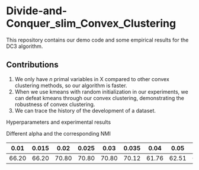 # Divide-and-Conquer_slim_Convex_Clustering
This repository contains our demo code and some empirical results for the DC3 algorithm.

## Contributions

1. We only have *n* primal variables in X compared to other convex clustering methods, so our algorithm is faster.
2. When we use kmeans with random initialization in our experiments, we can defeat kmeans through our convex clustering, demonstrating the robustness of convex clustering.
3. We can trace the history of the development of a dataset.

Hyperparameters and experimental results

Different alpha and the corresponding NMI

| 0.01|0.015 | 0.02|0.025| 0.03 |0.035 | 0.04 | 0.05 |0.06|0.07|0.08|
| --- | --- | --- | ---| ---|--|--|--|--|--|--|
|  66.20 |66.20| 70.80 |70.80| 70.80 |70.12 | 61.76| 62.51 | 62.08 | 61.76 | 62.67 |
